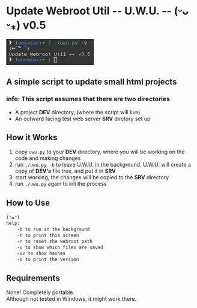 # Update Webroot Util -- U.W.U. -- (ᵕᴗ ᵕ⁎) v0.5
![version screenshot](/media/uwu.png)
## A simple script to update small html projects
### info: This script assumes that there are two directories
- A project __DEV__ directory, (where the script will live)
- An outward facing test web server __SRV__ dirctory set up
## How it Works
1. copy ```uwu.py``` to your __DEV__ directory, where you will be working on the code and making changes
2. run ```./uwu.py -b``` to leave U.W.U. in the background. U.W.U. will create a copy of __DEV's__ file tree, and put it in __SRV__
3. start working, the changes will be copied to the __SRV__ directory
4. run ```./uwu.py``` again to kill the process
## How to Use
```
(ᵘﻌᵘ)
help:
    -b to run in the background
    -h to print this screen
    -r to reset the webroot path
    -v to show which files are saved
    -vv to show hashes
    -V to print the version
```
## Requirements
None! Completely portable.  
Although not tested in Windows, it might work there.
